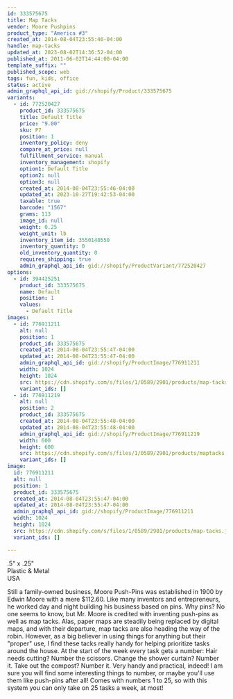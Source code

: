 ```yaml
---
id: 333575675
title: Map Tacks
vendor: Moore Pushpins
product_type: "America #3"
created_at: 2014-08-04T23:55:46-04:00
handle: map-tacks
updated_at: 2023-08-02T14:36:52-04:00
published_at: 2011-06-02T14:44:00-04:00
template_suffix: ""
published_scope: web
tags: fun, kids, office
status: active
admin_graphql_api_id: gid://shopify/Product/333575675
variants:
  - id: 772520427
    product_id: 333575675
    title: Default Title
    price: "9.00"
    sku: P7
    position: 1
    inventory_policy: deny
    compare_at_price: null
    fulfillment_service: manual
    inventory_management: shopify
    option1: Default Title
    option2: null
    option3: null
    created_at: 2014-08-04T23:55:46-04:00
    updated_at: 2023-10-27T19:42:53-04:00
    taxable: true
    barcode: "1567"
    grams: 113
    image_id: null
    weight: 0.25
    weight_unit: lb
    inventory_item_id: 3550140550
    inventory_quantity: 0
    old_inventory_quantity: 0
    requires_shipping: true
    admin_graphql_api_id: gid://shopify/ProductVariant/772520427
options:
  - id: 394425251
    product_id: 333575675
    name: Default
    position: 1
    values:
      - Default Title
images:
  - id: 776911211
    alt: null
    position: 1
    product_id: 333575675
    created_at: 2014-08-04T23:55:47-04:00
    updated_at: 2014-08-04T23:55:47-04:00
    admin_graphql_api_id: gid://shopify/ProductImage/776911211
    width: 1024
    height: 1024
    src: https://cdn.shopify.com/s/files/1/0589/2901/products/map-tacks.jpeg?v=1407210947
    variant_ids: []
  - id: 776911219
    alt: null
    position: 2
    product_id: 333575675
    created_at: 2014-08-04T23:55:48-04:00
    updated_at: 2014-08-04T23:55:48-04:00
    admin_graphql_api_id: gid://shopify/ProductImage/776911219
    width: 600
    height: 600
    src: https://cdn.shopify.com/s/files/1/0589/2901/products/maptacks.jpeg?v=1407210948
    variant_ids: []
image:
  id: 776911211
  alt: null
  position: 1
  product_id: 333575675
  created_at: 2014-08-04T23:55:47-04:00
  updated_at: 2014-08-04T23:55:47-04:00
  admin_graphql_api_id: gid://shopify/ProductImage/776911211
  width: 1024
  height: 1024
  src: https://cdn.shopify.com/s/files/1/0589/2901/products/map-tacks.jpeg?v=1407210947
  variant_ids: []

---
```


.5" x .25"   
Plastic & Metal  
USA

Still a family-owned business, Moore Push-Pins was established in 1900 by Edwin Moore with a mere $112.60. Like many inventors and entrepreneurs, he worked day and night building his business based on pins. Why pins? No one seems to know, but Mr. Moore is credited with inventing push-pins as well as map tacks. Alas, paper maps are steadily being replaced by digital maps, and with their departure, map tacks are also heading the way of the robin. However, as a big believer in using things for anything but their "proper" use, I find these tacks really handy for helping prioritize tasks around the house. At the start of the week every task gets a number: Hair needs cutting? Number the scissors. Change the shower curtain? Number it. Take out the compost? Number it. Very handy and practical, indeed! I am sure you will find some interesting things to number, or maybe you'll use them like push-pins after all! Comes with numbers 1 to 25, so with this system you can only take on 25 tasks a week, at most!